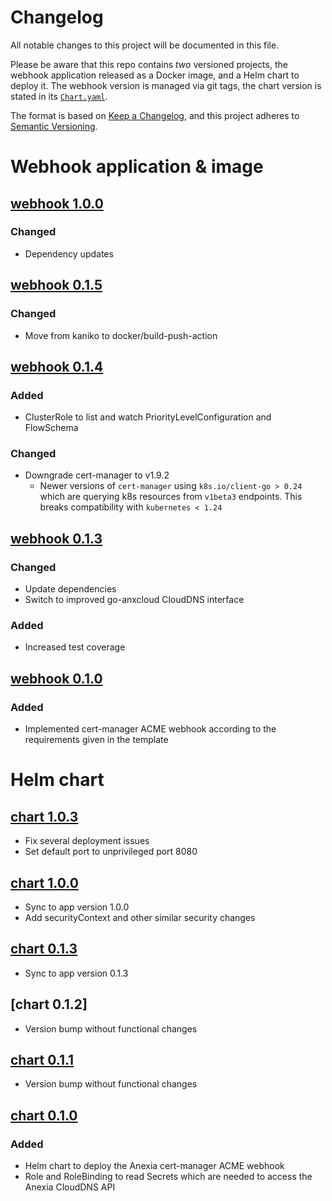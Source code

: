 # Changelog
All notable changes to this project will be documented in this file.

Please be aware that this repo contains *two* versioned projects,
the webhook application released as a Docker image, and a Helm chart to deploy it.
The webhook version is managed via git tags,
the chart version is stated in its [`Chart.yaml`](deploy/cert-manager-webhook-anexia/Chart.yaml).

The format is based on [Keep a Changelog](https://keepachangelog.com/en/1.0.0/),
and this project adheres to [Semantic Versioning](https://semver.org/spec/v2.0.0.html).

# Webhook application & image

## [webhook 1.0.0]

### Changed
* Dependency updates

## [webhook 0.1.5]

### Changed
* Move from kaniko to docker/build-push-action

## [webhook 0.1.4]

### Added
* ClusterRole to list and watch PriorityLevelConfiguration and FlowSchema

### Changed
* Downgrade cert-manager to v1.9.2
  * Newer versions of `cert-manager` using `k8s.io/client-go > 0.24` which are querying k8s resources from `v1beta3` endpoints. This breaks compatibility with `kubernetes < 1.24`

## [webhook 0.1.3]
### Changed
* Update dependencies
* Switch to improved go-anxcloud CloudDNS interface

### Added
* Increased test coverage

## [webhook 0.1.0]
### Added
* Implemented cert-manager ACME webhook according to the requirements given in the template

# Helm chart

## [chart 1.0.3]
* Fix several deployment issues
* Set default port to unprivileged port 8080

## [chart 1.0.0]
* Sync to app version 1.0.0
* Add securityContext and other similar security changes

## [chart 0.1.3]
* Sync to app version 0.1.3

## [chart 0.1.2]
* Version bump without functional changes

## [chart 0.1.1]
* Version bump without functional changes

## [chart 0.1.0]
### Added
* Helm chart to deploy the Anexia cert-manager ACME webhook
* Role and RoleBinding to read Secrets which are needed to access the Anexia CloudDNS API

[webhook 1.0.0]: https://github.com/anexia-it/cert-manager-webhook-anexia/releases/tag/v1.0.0
[webhook 0.1.5]: https://github.com/anexia-it/cert-manager-webhook-anexia/releases/tag/v0.1.5
[webhook 0.1.4]: https://github.com/anexia-it/cert-manager-webhook-anexia/releases/tag/v0.1.4
[webhook 0.1.3]: https://github.com/anexia-it/cert-manager-webhook-anexia/releases/tag/v0.1.3
[webhook 0.1.0]: https://github.com/anexia-it/cert-manager-webhook-anexia/releases/tag/v0.1.0
[chart 1.0.3]: https://github.com/anexia-it/cert-manager-webhook-anexia/releases/tag/cert-manager-webhook-anexia-1.0.3
[chart 1.0.0]: https://github.com/anexia-it/cert-manager-webhook-anexia/releases/tag/cert-manager-webhook-anexia-1.0.0
[chart 0.1.5]: https://github.com/anexia-it/cert-manager-webhook-anexia/releases/tag/cert-manager-webhook-anexia-0.1.5
[chart 0.1.4]: https://github.com/anexia-it/cert-manager-webhook-anexia/releases/tag/cert-manager-webhook-anexia-0.1.4
[chart 0.1.3]: https://github.com/anexia-it/cert-manager-webhook-anexia/releases/tag/cert-manager-webhook-anexia-0.1.3
[chart 0.1.1]: https://github.com/anexia-it/cert-manager-webhook-anexia/releases/tag/cert-manager-webhook-anexia-0.1.1
[chart 0.1.0]: https://github.com/anexia-it/cert-manager-webhook-anexia/releases/tag/cert-manager-webhook-anexia-0.1.0
